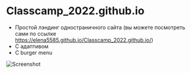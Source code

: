# Classcamp_2022.github.io

- Простой лэндинг одностраничного сайта (вы можете посмотреть сами по ссылке https://elena5585.github.io/Classcamp_2022.github.io/)
- С адаптивом
- С burger menu

![Screenshot]([https://pikwy.com/web/642d398244231632057149f0](https://mini.s-shot.ru/1152x864/JPEG/1152/Z100/https%3A%2F%2Felena5585.github.io%2FClasscamp_2022.github.io%2F))

